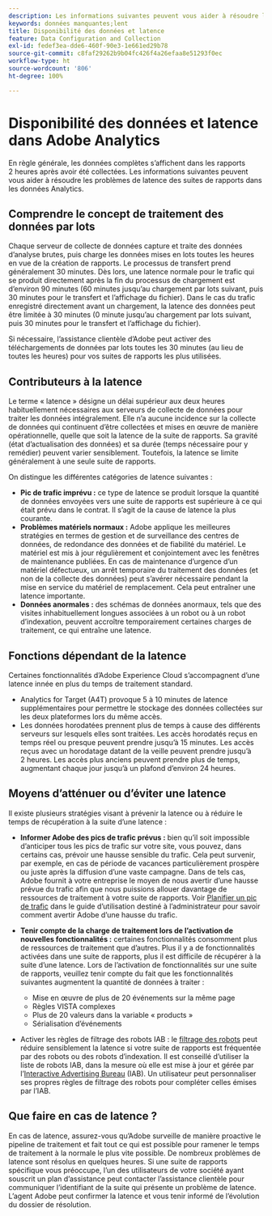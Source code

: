 ```yaml
---
description: Les informations suivantes peuvent vous aider à résoudre les problèmes de latence des suites de rapports dans les données Analytics.
keywords: données manquantes;lent
title: Disponibilité des données et latence
feature: Data Configuration and Collection
exl-id: fedef3ea-dde6-460f-90e3-1e661ed29b78
source-git-commit: c8faf29262b9b04fc426f4a26efaa8e51293f0ec
workflow-type: ht
source-wordcount: '806'
ht-degree: 100%

---
```


# Disponibilité des données et latence dans Adobe Analytics

En règle générale, les données complètes s’affichent dans les rapports 2 heures après avoir été collectées. Les informations suivantes peuvent vous aider à résoudre les problèmes de latence des suites de rapports dans les données Analytics.

## Comprendre le concept de traitement des données par lots

Chaque serveur de collecte de données capture et traite des données d’analyse brutes, puis charge les données mises en lots toutes les heures en vue de la création de rapports. Le processus de transfert prend généralement 30 minutes. Dès lors, une latence normale pour le trafic qui se produit directement après la fin du processus de chargement est d’environ 90 minutes (60 minutes jusqu’au chargement par lots suivant, puis 30 minutes pour le transfert et l’affichage du fichier). Dans le cas du trafic enregistré directement avant un chargement, la latence des données peut être limitée à 30 minutes (0 minute jusqu’au chargement par lots suivant, puis 30 minutes pour le transfert et l’affichage du fichier).

Si nécessaire, l’assistance clientèle d’Adobe peut activer des téléchargements de données par lots toutes les 30 minutes (au lieu de toutes les heures) pour vos suites de rapports les plus utilisées.

## Contributeurs à la latence

Le terme « latence » désigne un délai supérieur aux deux heures habituellement nécessaires aux serveurs de collecte de données pour traiter les données intégralement. Elle n’a aucune incidence sur la collecte de données qui continuent d’être collectées et mises en œuvre de manière opérationnelle, quelle que soit la latence de la suite de rapports. Sa gravité (état d’actualisation des données) et sa durée (temps nécessaire pour y remédier) peuvent varier sensiblement. Toutefois, la latence se limite généralement à une seule suite de rapports.

On distingue les différentes catégories de latence suivantes :

* **Pic de trafic imprévu :** ce type de latence se produit lorsque la quantité de données envoyées vers une suite de rapports est supérieure à ce qui était prévu dans le contrat. Il s’agit de la cause de latence la plus courante.
* **Problèmes matériels normaux :** Adobe applique les meilleures stratégies en termes de gestion et de surveillance des centres de données, de redondance des données et de fiabilité du matériel. Le matériel est mis à jour régulièrement et conjointement avec les fenêtres de maintenance publiées. En cas de maintenance d’urgence d’un matériel défectueux, un arrêt temporaire du traitement des données (et non de la collecte des données) peut s’avérer nécessaire pendant la mise en service du matériel de remplacement. Cela peut entraîner une latence importante.
* **Données anormales :** des schémas de données anormaux, tels que des visites inhabituellement longues associées à un robot ou à un robot d’indexation, peuvent accroître temporairement certaines charges de traitement, ce qui entraîne une latence.

## Fonctions dépendant de la latence

Certaines fonctionnalités d’Adobe Experience Cloud s’accompagnent d’une latence innée en plus du temps de traitement standard.

* Analytics for Target (A4T) provoque 5 à 10 minutes de latence supplémentaires pour permettre le stockage des données collectées sur les deux plateformes lors du même accès.
* Les données horodatées prennent plus de temps à cause des différents serveurs sur lesquels elles sont traitées. Les accès horodatés reçus en temps réel ou presque peuvent prendre jusqu’à 15 minutes. Les accès reçus avec un horodatage datant de la veille peuvent prendre jusqu’à 2 heures. Les accès plus anciens peuvent prendre plus de temps, augmentant chaque jour jusqu’à un plafond d’environ 24 heures.

## Moyens d’atténuer ou d’éviter une latence

Il existe plusieurs stratégies visant à prévenir la latence ou à réduire le temps de récupération à la suite d’une latence :

* **Informer Adobe des pics de trafic prévus :** bien qu’il soit impossible d’anticiper tous les pics de trafic sur votre site, vous pouvez, dans certains cas, prévoir une hausse sensible du trafic. Cela peut survenir, par exemple, en cas de période de vacances particulièrement prospère ou juste après la diffusion d’une vaste campagne. Dans de tels cas, Adobe fournit à votre entreprise le moyen de nous avertir d’une hausse prévue du trafic afin que nous puissions allouer davantage de ressources de traitement à votre suite de rapports. Voir [Planifier un pic de trafic](/help/admin/c-traffic-management/t-traffic-schedule-spike.md) dans le guide d’utilisation destiné à l’administrateur pour savoir comment avertir Adobe d’une hausse du trafic.
* **Tenir compte de la charge de traitement lors de l’activation de nouvelles fonctionnalités :** certaines fonctionnalités consomment plus de ressources de traitement que d’autres. Plus il y a de fonctionnalités activées dans une suite de rapports, plus il est difficile de récupérer à la suite d’une latence. Lors de l’activation de fonctionnalités sur une suite de rapports, veuillez tenir compte du fait que les fonctionnalités suivantes augmentent la quantité de données à traiter :

   * Mise en œuvre de plus de 20 événements sur la même page
   * Règles VISTA complexes
   * Plus de 20 valeurs dans la variable « products »
   * Sérialisation d’événements

* Activer les règles de filtrage des robots IAB : le [filtrage des robots](/help/admin/admin/bot-removal/bot-removal.md) peut réduire sensiblement la latence si votre suite de rapports est fréquentée par des robots ou des robots d’indexation. Il est conseillé d’utiliser la liste de robots IAB, dans la mesure où elle est mise à jour et gérée par l’[Interactive Advertising Bureau](https://www.iab.net/about_the_iab) (IAB). Un utilisateur peut personnaliser ses propres règles de filtrage des robots pour compléter celles émises par l’IAB.

## Que faire en cas de latence ?

En cas de latence, assurez-vous qu’Adobe surveille de manière proactive le pipeline de traitement et fait tout ce qui est possible pour ramener le temps de traitement à la normale le plus vite possible. De nombreux problèmes de latence sont résolus en quelques heures. Si une suite de rapports spécifique vous préoccupe, l’un des utilisateurs de votre société ayant souscrit un plan d’assistance peut contacter l’assistance clientèle pour communiquer l’identifiant de la suite qui présente un problème de latence. L’agent Adobe peut confirmer la latence et vous tenir informé de l’évolution du dossier de résolution.
